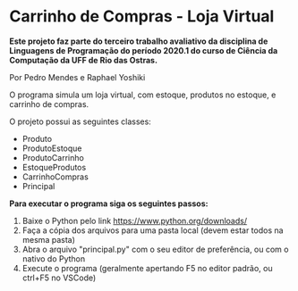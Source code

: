 # Carrinho de Compras - Loja Virtual

**Este projeto faz parte do terceiro trabalho avaliativo da disciplina de Linguagens de Programação do período 2020.1 do curso de Ciência da Computação da UFF de Rio das Ostras.**

Por Pedro Mendes e Raphael Yoshiki

O programa simula um loja virtual, com estoque, produtos no estoque, e carrinho de compras.

O projeto possui as seguintes classes:

* Produto
* ProdutoEstoque
* ProdutoCarrinho
* EstoqueProdutos
* CarrinhoCompras
* Principal

**Para executar o programa siga os seguintes passos:**

1. Baixe o Python pelo link <https://www.python.org/downloads/>
2. Faça a cópia dos arquivos para uma pasta local (devem estar todos na mesma pasta)
3. Abra o arquivo "principal.py" com o seu editor de preferência, ou com o nativo do Python
4. Execute o programa (geralmente apertando F5 no editor padrão, ou ctrl+F5 no VSCode)
